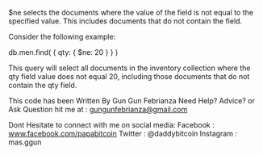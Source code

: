 $ne selects the documents where the value of the field is not equal to the specified value. This includes documents that do not contain the field.

Consider the following example:

db.men.find( { qty: { $ne: 20 } } )

This query will select all documents in the inventory collection where the qty field value does not equal 20, including those documents that do not contain the qty field.

This code has been Written By Gun Gun Febrianza
Need Help? Advice? or Ask Question hit me at :
gungunfebrianza@gmail.com

Dont Hesitate to connect with me on social media:
Facebook : www.facebook.com/papabitcoin
Twitter : @daddybitcoin
Instagram : mas.ggun